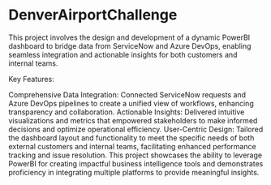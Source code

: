 # DenverAirportChallenge

This project involves the design and development of a dynamic PowerBI dashboard to bridge data from ServiceNow and Azure DevOps, enabling seamless integration and actionable insights for both customers and internal teams.

Key Features:

Comprehensive Data Integration:
Connected ServiceNow requests and Azure DevOps pipelines to create a unified view of workflows, enhancing transparency and collaboration.
Actionable Insights:
Delivered intuitive visualizations and metrics that empowered stakeholders to make informed decisions and optimize operational efficiency.
User-Centric Design:
Tailored the dashboard layout and functionality to meet the specific needs of both external customers and internal teams, facilitating enhanced performance tracking and issue resolution.
This project showcases the ability to leverage PowerBI for creating impactful business intelligence tools and demonstrates proficiency in integrating multiple platforms to provide meaningful insights.
